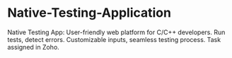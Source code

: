 # Native-Testing-Application
Native Testing App: User-friendly web platform for C/C++ developers. Run tests, detect errors. Customizable inputs, seamless testing process. Task assigned in Zoho.
